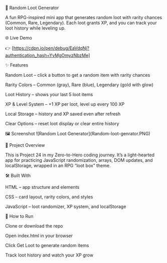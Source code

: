 🎁 Random Loot Generator

A fun RPG-inspired mini app that generates random loot with rarity chances (Common, Rare, Legendary). Each loot grants XP, and you can track your loot history while leveling up.

🌐 Live Demo

👉 [https://cdpn.io/pen/debug/EaVdqNj?authentication_hash=YvMgOmyzNbzMe]

✨ Features

Random Loot – click a button to get a random item with rarity chances

Rarity Colors – Common (gray), Rare (blue), Legendary (gold with glow)

Loot History – shows your last 5 loot items

XP & Level System – +1 XP per loot, level up every 100 XP

Local Storage – history and XP saved even after refresh

Clear Options – reset loot display or clear entire history

🖼️ Screenshot
![Random Loot Generator]{Random-loot-genrator.PNG)

📖 Project Overview

This is Project 24 in my Zero-to-Hero coding journey.
It’s a light-hearted app for practicing JavaScript randomization, arrays, DOM updates, and localStorage, wrapped in an RPG “loot box” theme.

🛠️ Built With

HTML – app structure and elements

CSS – card layout, rarity colors, and styles

JavaScript – loot randomizer, XP system, and localStorage

🚀 How to Run

Clone or download the repo

Open index.html in your browser

Click Get Loot to generate random items

Track loot history and watch your XP grow
